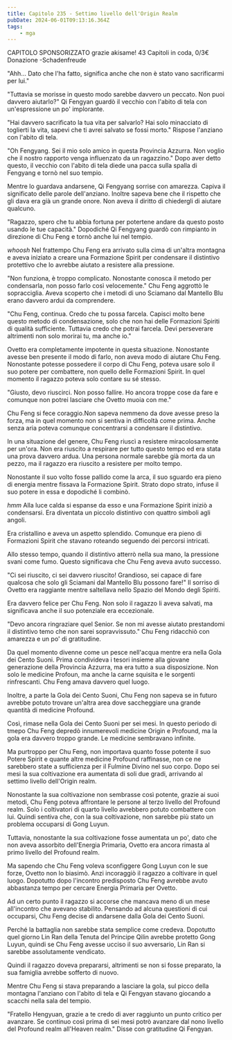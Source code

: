 ```yaml
---
title: Capitolo 235 - Settimo livello dell'Origin Realm
pubDate: 2024-06-01T09:13:16.364Z
tags:
    - mga
---
```



CAPITOLO SPONSORIZZATO grazie akisame!
43 Capitoli in coda, 0/3€ Donazione
-Schadenfreude


"Ahh... Dato che l'ha fatto, significa anche che non è stato vano sacrificarmi per lui."


"Tuttavia se morisse in questo modo sarebbe davvero un peccato. Non puoi davvero aiutarlo?" Qi Fengyan guardò il vecchio con l'abito di tela con un'espressione un po' implorante.


"Hai davvero sacrificato la tua vita per salvarlo? Hai solo minacciato di toglierti la vita, sapevi che ti avrei salvato se fossi morto." Rispose l'anziano con l'abito di tela.


"Oh Fengyang. Sei il mio solo amico in questa Provincia Azzurra. Non voglio che il nostro rapporto venga influenzato da un ragazzino." Dopo aver detto questo, il vecchio con l'abito di tela diede una pacca sulla spalla di Fengyang e tornò nel suo tempio.


Mentre lo guardava andarsene, Qi Fengyang sorrise con amarezza. Capiva il significato delle parole dell'anziano. Inoltre sapeva bene che il rispetto che gli dava era già un grande onore. Non aveva il diritto di chiedergli di aiutare qualcuno.


"Ragazzo, spero che tu abbia fortuna per potertene andare da questo posto usando le tue capacità." Dopodiché Qi Fengyang guardò con rimpianto in direzione di Chu Feng e tornò anche lui nel tempio.


*whoosh* Nel frattempo Chu Feng era arrivato sulla cima di un'altra montagna e aveva iniziato a creare una Formazione Spirit per condensare il distintivo protettivo che lo avrebbe aiutato a resistere alla pressione.


"Non funziona, è troppo complicato. Nonostante conosca il metodo per condensarla, non posso farlo così velocemente." Chu Feng aggrottò le sopracciglia. Aveva scoperto che i metodi di uno Sciamano dal Mantello Blu erano davvero ardui da comprendere.


"Chu Feng, continua. Credo che tu possa farcela. Capisci molto bene questo metodo di condensazione, solo che non hai delle Formazioni Spiriti di qualità sufficiente. Tuttavia credo che potrai farcela. Devi perseverare altrimenti non solo morirai tu, ma anche io."


Ovetto era completamente impotente in questa situazione. Nonostante avesse ben presente il modo di farlo, non aveva modo di aiutare Chu Feng. Nonostante potesse possedere il corpo di Chu Feng, poteva usare solo il suo potere per combattere, non quello delle Formazioni Spirit. In quel momento il ragazzo poteva solo contare su sé stesso.


"Giusto, devo riuscirci. Non posso fallire. Ho ancora troppe cose da fare e comunque non potrei lasciare che Ovetto muoia con me."


Chu Feng si fece coraggio.Non sapeva nemmeno da dove avesse preso la forza, ma in quel momento non si sentiva in difficoltà come prima. Anche senza aria poteva comunque concentrarsi a condensare il distintivo.


In una situazione del genere, Chu Feng riuscì a resistere miracolosamente per un'ora. Non era riuscito a respirare per tutto questo tempo ed era stata una prova davvero ardua. Una persona normale sarebbe già morta da un pezzo, ma il ragazzo era riuscito a resistere per molto tempo.


Nonostante il suo volto fosse pallido come la arca, il suo sguardo era pieno di energia mentre fissava la Formazione Spirit. Strato dopo strato, infuse il suo potere in essa e dopodiché li combinò.


*hmm* Alla luce calda si espanse da esso e una Formazione Spirit iniziò a condensarsi. Era diventata un piccolo distintivo con quattro simboli agli angoli.


Era cristallino e aveva un aspetto splendido. Comunque era pieno di Formazioni Spirit che stavano roteando seguendo dei percorsi intricati.


Allo stesso tempo, quando il distintivo atterrò nella sua mano, la pressione svanì come fumo. Questo significava che Chu Feng aveva avuto successo.


"Ci sei riuscito, ci sei davvero riuscito! Grandioso, sei capace di fare qualcosa che solo gli Sciamani dal Mantello Blu possono fare!" Il sorriso di Ovetto era raggiante mentre saltellava nello Spazio del Mondo degli Spiriti.


Era davvero felice per Chu Feng. Non solo il ragazzo li aveva salvati, ma significava anche il suo potenziale era eccezionale.


"Devo ancora ringraziare quel Senior. Se non mi avesse aiutato prestandomi il distintivo temo che non sarei sopravvissuto." Chu Feng ridacchiò con amarezza e un po' di gratitudine.


Da quel momento divenne come un pesce nell'acqua mentre era nella Gola dei Cento Suoni. Prima condivideva i tesori insieme alla giovane generazione della Provincia Azzurra, ma era tutto a sua disposizione. Non solo le medicine Profoun, ma anche la carne squisita e le sorgenti rinfrescanti. Chu Feng amava davvero quel luogo.


Inoltre, a parte la Gola dei Cento Suoni, Chu Feng non sapeva se in futuro avrebbe potuto trovare un'altra area dove saccheggiare una grande quantità di medicine Profound.


Così, rimase nella Gola dei Cento Suoni per sei mesi. In questo periodo di tmepo Chu Feng depredò innumerevoli medicine Origin e Profound, ma la gola era davvero troppo grande. Le medicine sembravano infinite.


Ma purtroppo per Chu Feng, non importava quanto fosse potente il suo Potere Spirit e quante altre medicine Profound raffinasse, non ce ne sarebbero state a sufficienza per il Fulmine Divino nel suo corpo. Dopo sei mesi la sua coltivazione era aumentata di soli due gradi, arrivando al settimo livello dell'Origin realm.


Nonostante la sua coltivazione non sembrasse così potente, grazie ai suoi metodi, Chu Feng poteva affrontare le persone al terzo livello del Profound realm. Solo i coltivatori di quarto livello avrebbero potuto combattere con lui. Quindi sentiva che, con la sua coltivazione, non sarebbe più stato un problema occuparsi di Gong Luyun.


Tuttavia, nonostante la sua coltivazione fosse aumentata un po', dato che non aveva assorbito dell'Energia Primaria, Ovetto era ancora rimasta al primo livello del Profound realm.


Ma sapendo che Chu Feng voleva sconfiggere Gong Luyun con le sue forze, Ovetto non lo biasimò. Anzi incoraggiò il ragazzo a coltivare in quel luogo. Dopotutto dopo l'incontro predisposto Chu Feng avrebbe avuto abbastanza tempo per cercare Energia Primaria per Ovetto.


Ad un certo punto il ragazzo si accorse che mancava meno di un mese all'incontro che avevano stabilito. Pensando ad alcuna questioni di cui occuparsi, Chu Feng decise di andarsene dalla Gola dei Cento Suoni.


Perché la battaglia non sarebbe stata semplice come credeva. Dopotutto quel giorno Lin Ran della Tenuta del Principe Qilin avrebbe protetto Gong Luyun, quindi se Chu Feng avesse ucciso il suo avversario, Lin Ran si sarebbe assolutamente vendicato.


Quindi il ragazzo doveva prepararsi, altrimenti se non si fosse preparato, la sua famiglia avrebbe sofferto di nuovo.


Mentre Chu Feng si stava preparando a lasciare la gola, sul picco della montagna l'anziano con l'abito di tela e Qi Fengyan stavano giocando a scacchi nella sala del tempio.


"Fratello Hengyuan, grazie a te credo di aver raggiunto un punto critico per avanzare.
Se continuo così prima di sei mesi potrò avanzare dal nono livello del Profound realm all'Heaven realm." Disse con gratitudine Qi Fengyan.



